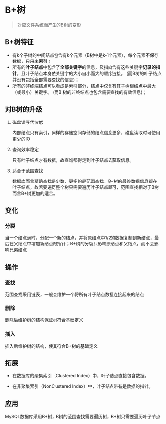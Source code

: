 # B+树

> 对应文件系统而产生的B树的变形

## B+树特征

- 有k个子树的中间结点包含有k个元素（B树中是k-1个元素），每个元素不保存数据，只用来**索引**；
- 所有的**叶子结点**中包含了**全部关键字**的信息，及指向含有这些关键字**记录的指针**，且叶子结点本身依关键字的大小自小而大的顺序链接。 (而B树的叶子结点并没有包括全部需要查找的信息)；
- 所有的非终端结点可以看成是索引部分，结点中仅含有其子树根结点中最大（或最小）关键字。 (而B 树的非终结点也包含需要查找的有效信息)；

## 对B树的升级

1. 磁盘读写代价低

    内部结点只有索引，同样的存储空间存储的结点信息更多，磁盘读取时可使用更少的IO

2. 查询效率稳定

    只有叶子结点才有数据，故查询都得走到叶子结点去获取信息。

3. 适合于范围查找

    数据库而言精确查找是少数，更多的是范围查找，B+树的最终数据信息都在叶子结点，故若要遍历整个树只需要遍历叶子结点即可，范围查找相对于B树而言B+树更加的适合。

## 变化

### 分裂

当一个结点满时，分配一个新的结点，并将原结点中1/2的数据复制到新结点，最后在父结点中增加新结点的指针；B+树的分裂只影响原结点和父结点，而不会影响兄弟结点

## 操作

### 查找

范围查找采用链表，一般会维护一个将所有叶子结点数据连接起来的结点

### 删除

删除后维护树的结构保证树符合基础定义

### 插入

插入后维护树的结构，使其符合B+树的基础定义

## 拓展

- 在数据库的聚集索引（Clustered Index）中，叶子结点直接包含数据。

- 在非聚集索引（NonClustered Index）中，叶子结点带有是数据的指针。

## 应用

MySQL数据库采用B+树，B树的范围查找需要遍历树，B+树只需要遍历叶子节点